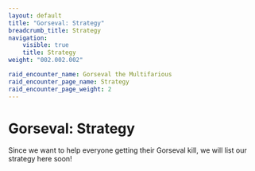 ```yaml
---
layout: default
title: "Gorseval: Strategy"
breadcrumb_title: Strategy
navigation:
    visible: true
    title: Strategy
weight: "002.002.002"

raid_encounter_name: Gorseval the Multifarious
raid_encounter_page_name: Strategy
raid_encounter_page_weight: 2
---
```


# Gorseval: Strategy
Since we want to help everyone getting their Gorseval kill, we will list our strategy here soon!
